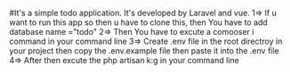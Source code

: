 #It's a simple todo application. It's developed by Laravel and vue.
1=> If u want to run this app so then u have to clone this, then You have to add database name ="todo" 
2=> Then You have to excute a comooser i command in your command line
3=> Create .env file in the root directroy in your project then copy the  .env.example file then paste it into the .env file 
4=> After then excute the php artisan k:g in your command line
